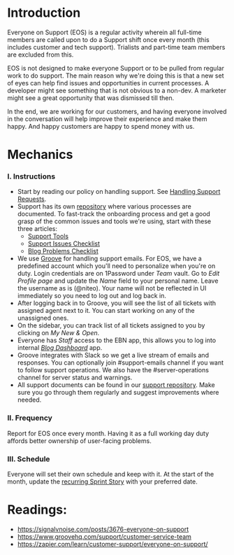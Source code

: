 # Introduction

Everyone on Support (EOS) is a regular activity wherein all full-time members are called upon to do a Support shift once every month (this includes customer and tech support). Trialists and part-time team members are excluded from this.

EOS is not designed to make everyone Support or to be pulled from regular work to do support. The main reason why we're doing this is that a new set of eyes can help find issues and opportunities in current processes. A developer might see something that is not obvious to a non-dev. A marketer might see a great opportunity that was dismissed till then.

In the end, we are working for our customers, and having everyone involved in the conversation will help improve their experience and make them happy. And happy customers are happy to spend money with us.

# Mechanics

### I. Instructions

* Start by reading our policy on handling support. See [Handling Support Requests](support.md).
* Support has its own [repository](https://github.com/niteoweb/support/) where various processes are documented. To fast-track the onboarding process and get a good grasp of the common issues and tools we're using, start with these three articles:
  * [Support Tools](https://github.com/niteoweb/support/blob/master/EBN/support-tools-and-processes.md)
  * [Support Issues Checklist](https://github.com/niteoweb/support/blob/master/EBN/support-issues-checklist.md)
  * [Blog Problems Checklist](https://github.com/niteoweb/support/blob/master/EBN/blog-problems-checklist.md)
* We use [Groove](https://niteo.groovehq.com/) for handling support emails. For EOS, we have a predefined account which you'll need to personalize when you're on duty. Login credentials are on 1Password under *Team* vault. Go to *Edit Profile page* and update the *Name* field to your personal name. Leave the username as is (@niteo). Your name will not be reflected in UI immediately so you need to log out and log back in.
* After logging back in to Groove, you will see the list of all tickets with assigned agent next to it. You can start working on any of the unassigned ones.
* On the sidebar, you can track list of all tickets assigned to you by clicking on *My New & Open*.
* Everyone has *Staff* access to the EBN app, this allows you to log into internal [*Blog Dashboard*](https://github.com/niteoweb/support/blob/master/EBN/blog-dashboard.md) app.
* Groove integrates with Slack so we get a live stream of emails and responses. You can optionally join #support-emails channel if you want to follow support operations. We also have the #server-operations channel for server status and warnings.
* All support documents can be found in our [support repository](https://github.com/niteoweb/support/). Make sure you go through them regularly and suggest improvements where needed.

### II. Frequency

Report for EOS once every month. Having it as a full working day duty affords better ownership of user-facing problems.

### III. Schedule

Everyone will set their own schedule and keep with it. At the start of the month, update the [recurring Sprint Story](https://github.com/niteoweb/operations/issues/510) with your preferred date.

# Readings:

* https://signalvnoise.com/posts/3676-everyone-on-support
* https://www.groovehq.com/support/customer-service-team
* https://zapier.com/learn/customer-support/everyone-on-support/
